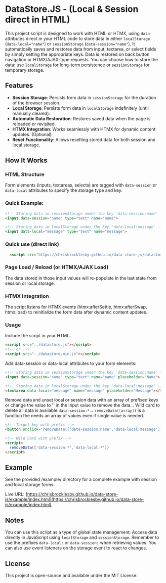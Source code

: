 # DataStore.JS - (Local & Session direct in HTML)

This project script is designed to work with HTML or HTMX, using `data-` attributes direct in your HTML code to store data in either `localStorage` (`data-local="name"`) or `sessionStorage` (`data-session="name"`). It automatically saves and restores data from input, textarea, or select fields by simply setting the appropriate keys. Data is restored on back button navigation or HTMX/AJAX-type requests. You can choose how to store the data: use `localStorage` for long-term persistence or `sessionStorage` for temporary storage.

## Features

- **Session Storage**: Persists form data in `sessionStorage` for the duration of the browser session.
- **Local Storage**: Persists form data in `localStorage` indefinitely (until manually cleared).
- **Automatic Data Restoration**: Restores saved data when the page is reloaded or revisited.
- **HTMX Integration**: Works seamlessly with HTMX for dynamic content updates. (Optional)
- **Reset Functionality**: Allows resetting stored data for both session and local storage.

## How It Works

### HTML Structure
Form elements (inputs, textareas, selects) are tagged with `data-session` or `data-local` attributes to specify the storage type and key.

### Quick Example:
```html
<!-- Storing data in sessionStorage under the key 'data-session:name' -->
<input data-session="name" type="text" name="name">

<!-- Storing data in localStorage under the key 'data-local:message' -->
<input data-local="message" type="text" name="message">
```

### Quick use (direct link)
```html
  <script src="https://chrisbrocklesby.github.io/data-store-js/datastore.min.js"></script>
```

### Page Load / Reload (or HTMX/AJAX Load)
The data stored in those input values will re-populate in the last state from session or local storage. 

### HTMX Integration

The script listens for HTMX events (htmx:afterSettle, htmx:afterSwap, htmx:load) to reinitialize the form data after dynamic content updates.

### Usage

Include the script in your HTML:

```html
<script src="../datastore.js"></script>
<!-- or -->
<script src="../datastore.min.js"></script>
```

Add data-session or data-local attributes to your form elements:

```html
<!-- Storing data in sessionStorage under the key 'data-session:name' -->
<input data-session="name" type="text" name="name" placeholder="Name">

<!-- Storing data in localStorage under the key 'data-local:message' -->
<textarea data-local="message" name="message" placeholder="Message"></textarea>
```

Remove data and unset local or session data with an array of prefixed keys or change the value to '' in the input value to remove the data... Wild card to delete all data is available `data-session:*`... `removeData([array])` is a function the needs an array of values even if single value is needed.

```html
<!-- Target key with prefix -->
<button onclick="removeData(['data-session:name','data-local:message'])">Remove Select Data</button>

<!-- Wild Card with prefix -->
<script>
  removeData(['data-session:*','data-local:*'])
</script>
```

## Example
See the provided /example/ directory for a complete example with session and local storage forms.

Live URL: [https://chrisbrocklesby.github.io/data-store-js/example/index.html](https://chrisbrocklesby.github.io/data-store-js/example/index.html)

## Notes

You can use this script as a type of global state management. Access data directly in JavaScript using `localStorage` and `sessionStorage`. Remember to use the prefixes `data-local:` or `data-session:` when retrieving values. You can also use event listeners on the storage event to react to changes.

## License

This project is open-source and available under the MIT License.